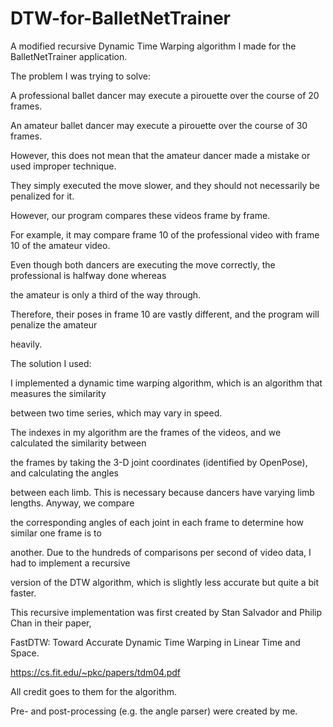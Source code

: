 # DTW-for-BalletNetTrainer


A modified recursive Dynamic Time Warping algorithm I made for the BalletNetTrainer application.


The problem I was trying to solve:

  A professional ballet dancer may execute a pirouette over the course of 20 frames.
  
  An amateur ballet dancer may execute a pirouette over the course of 30 frames.
  
  However, this does not mean that the amateur dancer made a mistake or used improper technique.
  
  They simply executed the move slower, and they should not necessarily be penalized for it.
  
  However, our program compares these videos frame by frame.
  
  For example, it may compare frame 10 of the professional video with frame 10 of the amateur video.
  
  Even though both dancers are executing the move correctly, the professional is halfway done whereas
  
  the amateur is only a third of the way through.
  
  Therefore, their poses in frame 10 are vastly different, and the program will penalize the amateur
  
  heavily.
  
  
 The solution I used:
 
  I implemented a dynamic time warping algorithm, which is an algorithm that measures the similarity
  
  between two time series, which may vary in speed.
  
  The indexes in my algorithm are the frames of the videos, and we calculated the similarity between
  
  the frames by taking the 3-D joint coordinates (identified by OpenPose), and calculating the angles
  
  between each limb. This is necessary because dancers have varying limb lengths. Anyway, we compare
  
  the corresponding angles of each joint in each frame to determine how similar one frame is to
  
  another. Due to the hundreds of comparisons per second of video data, I had to implement a recursive
  
  version of the DTW algorithm, which is slightly less accurate but quite a bit faster.
  
  This recursive implementation was first created by Stan Salvador and Philip Chan in their paper,
  
  FastDTW: Toward Accurate Dynamic Time Warping in Linear Time and Space.
  
  https://cs.fit.edu/~pkc/papers/tdm04.pdf
  
  All credit goes to them for the algorithm.
  
  
  
  Pre- and post-processing (e.g. the angle parser) were created by me.
